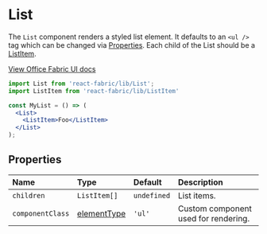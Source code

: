 # List

The `List` component renders a styled list element. It defaults to an `<ul />` tag which can be changed
via [Properties](#properties). Each child of the List should be a [ListItem](/components/ListItem).

<a href="http://dev.office.com/fabric/components/list" target="_blank">View Office Fabric UI docs</a>

```jsx
import List from 'react-fabric/lib/List';
import ListItem from 'react-fabric/lib/ListItem'

const MyList = () => (
  <List>
    <ListItem>Foo</ListItem>
  </List>
);
```

## Properties

| Name             | Type             | Default     | Description                          |
| :-----           | :-----           | :-----      | :-----                               |
| `children`       | `ListItem[]`     | `undefined` | List items.                          |
| `componentClass` | [elementType][1] | `'ul'`      | Custom component used for rendering. |

[1]: https://github.com/react-bootstrap/react-prop-types#elementtype
